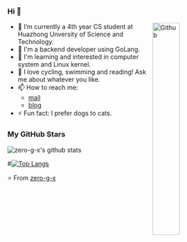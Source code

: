 ### Hi 👋

<img width="35%" align="right" alt="Github" src="https://user-images.githubusercontent.com/48678280/88862734-4903af80-d201-11ea-968b-9c939d88a37c.gif" />

- 🔭 I’m currently a 4th year CS student at Huazhong Unversity of Science and Technology.
- 💼 I'm a backend developer using GoLang.
- 🧃 I'm learning and interested in computer system and Linux kernel.
- 💬 I love cycling, swimming and reading! Ask me about whatever you like.
- 📫 How to reach me: 
  - [mail](mailto:im.guoxi@gmail.com)
  - [blog](zero-g-x.github.io)
- ⚡ Fun fact: I prefer dogs to cats.
### My GitHub Stars

![zero-g-x's github stats](https://github-readme-stats.vercel.app/api?username=zero-g-x&show_icons=true)

#[![Top Langs](https://github-readme-stats.vercel.app/api/top-langs/?username=zero-g-x&layout=compact)](https://github.com/anuraghazra/github-readme-stats)

⭐️ From [zero-g-x](https://github.com/zero-g-x)
<!--
**zero-g-x/zero-g-x** is a ✨ _special_ ✨ repository because its `README.md` (this file) appears on your GitHub profile.

Here are some ideas to get you started:

- 🌱 This is g(x) ...
- 🔭 I’m currently a CS student in Huazhong University of Science and Technology ...
- 💬 Ask me about whatever you like ...
- 📫 How to reach me: 1343244602@qq.com ...

-->
